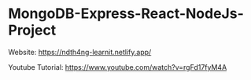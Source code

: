 # MongoDB-Express-React-NodeJs-Project

Website: https://ndth4ng-learnit.netlify.app/

Youtube Tutorial: https://www.youtube.com/watch?v=rgFd17fyM4A
